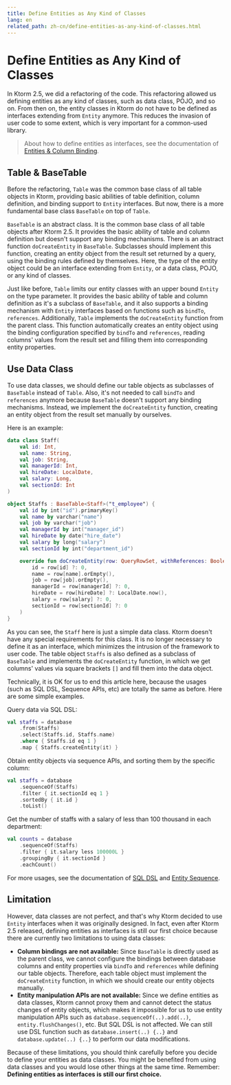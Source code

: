 ```yaml
---
title: Define Entities as Any Kind of Classes
lang: en
related_path: zh-cn/define-entities-as-any-kind-of-classes.html
---
```


# Define Entities as Any Kind of Classes

In Ktorm 2.5, we did a refactoring of the code. This refactoring allowed us defining entities as any kind of classes, such as data class, POJO, and so on. From then on, the entity classes in Ktorm do not have to be defined as interfaces extending from `Entity` anymore. This reduces the invasion of user code to some extent, which is very important for a common-used library. 

> About how to define entities as interfaces, see the documentation of [Entities & Column Binding](/en/entities-and-column-binding.html).

## Table & BaseTable

Before the refactoring, `Table` was the common base class of all table objects in Ktorm, providing basic abilities of table definition, column definition, and binding support to `Entity` interfaces. But now, there is a more fundamental base class `BaseTable` on top of `Table`. 

`BaseTable` is an abstract class. It is the common base class of all table objects after Ktorm 2.5. It provides the basic ability of table and column definition but doesn't support any binding mechanisms. There is an abstract function `doCreateEntity` in `BaseTable`. Subclasses should implement this function, creating an entity object from the result set returned by a query, using the binding rules defined by themselves. Here, the type of the entity object could be an interface extending from `Entity`, or a data class, POJO, or any kind of classes. 

Just like before, `Table` limits our entity classes with an upper bound `Entity` on the type parameter. It provides the basic ability of table and column definition as it's a subclass of `BaseTable`, and it also supports a binding mechanism with `Entity` interfaces based on functions such as `bindTo`, `references`. Additionally, `Table` implements the `doCreateEntity` function from the parent class. This function automatically creates an entity object using the binding configuration specified by `bindTo` and `references`, reading columns' values from the result set and filling them into corresponding entity properties. 

## Use Data Class

To use data classes, we should define our table objects as subclasses of `BaseTable` instead of `Table`. Also, it's not needed to call `bindTo` and `references` anymore because `BaseTable` doesn't support any binding mechanisms. Instead, we implement the `doCreateEntity` function, creating an entity object from the result set manually by ourselves. 

Here is an example: 

```kotlin
data class Staff(
    val id: Int,
    val name: String,
    val job: String,
    val managerId: Int,
    val hireDate: LocalDate,
    val salary: Long,
    val sectionId: Int
)

object Staffs : BaseTable<Staff>("t_employee") {
    val id by int("id").primaryKey()
    val name by varchar("name")
    val job by varchar("job")
    val managerId by int("manager_id")
    val hireDate by date("hire_date")
    val salary by long("salary")
    val sectionId by int("department_id")

    override fun doCreateEntity(row: QueryRowSet, withReferences: Boolean) = Staff(
        id = row[id] ?: 0,
        name = row[name].orEmpty(),
        job = row[job].orEmpty(),
        managerId = row[managerId] ?: 0,
        hireDate = row[hireDate] ?: LocalDate.now(),
        salary = row[salary] ?: 0,
        sectionId = row[sectionId] ?: 0
    )
}
```

As you can see, the `Staff` here is just a simple data class. Ktorm doesn't have any special requirements for this class. It is no longer necessary to define it as an interface, which minimizes the intrusion of the framework to user code. The table object `Staffs` is also defined as a subclass of `BaseTable` and implements the `doCreateEntity` function, in which we get columns' values via square brackets `[]` and fill them into the data object. 

Technically, it is OK for us to end this article here, because the usages (such as SQL DSL, Sequence APIs, etc) are totally the same as before. Here are some simple examples. 

Query data via SQL DSL: 

```kotlin
val staffs = database
    .from(Staffs)
    .select(Staffs.id, Staffs.name)
    .where { Staffs.id eq 1 }
    .map { Staffs.createEntity(it) }
```

Obtain entity objects via sequence APIs, and sorting them by the specific column: 

```kotlin
val staffs = database
    .sequenceOf(Staffs)
    .filter { it.sectionId eq 1 }
    .sortedBy { it.id }
    .toList()
```

Get the number of staffs with a salary of less than 100 thousand in each department: 

```kotlin
val counts = database
    .sequenceOf(Staffs)
    .filter { it.salary less 100000L }
    .groupingBy { it.sectionId }
    .eachCount()
```

For more usages, see the documentation of [SQL DSL](/en/query.html) and [Entity Sequence](/en/entity-sequence.html). 

## Limitation

However, data classes are not perfect, and that's why Ktorm decided to use `Entity` interfaces when it was originally designed. In fact, even after Ktorm 2.5 released, defining entities as interfaces is still our first choice because there are currently two limitations to using data classes: 

- **Column bindings are not available:** Since `BaseTable` is directly used as the parent class, we cannot configure the bindings between database columns and entity properties via `bindTo` and `references` while defining our table objects. Therefore, each table object must implement the `doCreateEntity` function, in which we should create our entity objects manually. 
- **Entity manipulation APIs are not available:** Since we define entities as data classes, Ktorm cannot proxy them and cannot detect the status changes of entity objects, which makes it impossible for us to use entity manipulation APIs such as `database.sequenceOf(..).add(..)`, `entity.flushChanges()`, etc. But SQL DSL is not affected. We can still use DSL function such as `database.insert(..) {..}` and `database.update(..) {..}` to perform our data modifications. 

Because of these limitations, you should think carefully before you decide to define your entities as data classes. You might be benefited from using data classes and you would lose other things at the same time. Remember: **Defining entities as interfaces is still our first choice.** 
